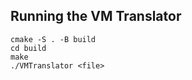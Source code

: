 ## Running the VM Translator

`cmake -S . -B build`
<br>
`cd build`
<br>
`make`
<br>
`./VMTranslator <file>`
